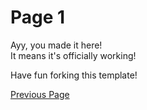 # Page 1

Ayy, you made it here!<br/>
It means it's officially working!

Have fun forking this template!

<a href="javascript:window.history.back();">Previous Page</a>